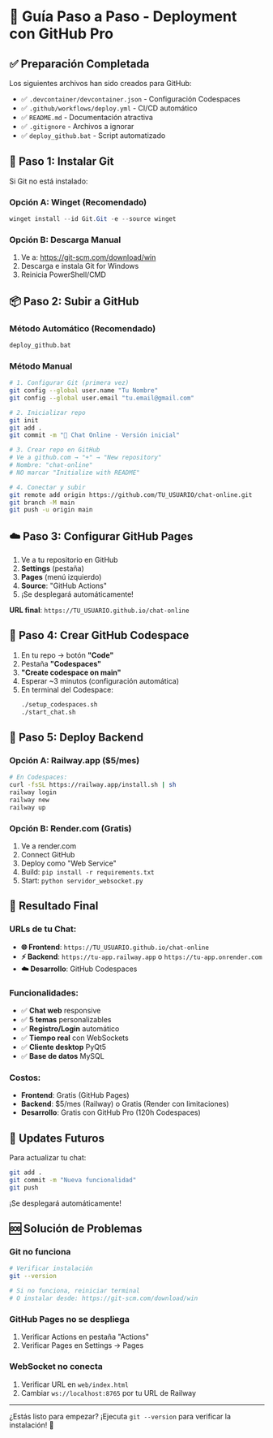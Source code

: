 # 🚀 Guía Paso a Paso - Deployment con GitHub Pro

## ✅ **Preparación Completada**

Los siguientes archivos han sido creados para GitHub:

- ✅ `.devcontainer/devcontainer.json` - Configuración Codespaces
- ✅ `.github/workflows/deploy.yml` - CI/CD automático  
- ✅ `README.md` - Documentación atractiva
- ✅ `.gitignore` - Archivos a ignorar
- ✅ `deploy_github.bat` - Script automatizado

## 🔧 **Paso 1: Instalar Git**

Si Git no está instalado:

### Opción A: Winget (Recomendado)
```powershell
winget install --id Git.Git -e --source winget
```

### Opción B: Descarga Manual
1. Ve a: https://git-scm.com/download/win
2. Descarga e instala Git for Windows
3. Reinicia PowerShell/CMD

## 📦 **Paso 2: Subir a GitHub**

### Método Automático (Recomendado)
```cmd
deploy_github.bat
```

### Método Manual
```bash
# 1. Configurar Git (primera vez)
git config --global user.name "Tu Nombre"
git config --global user.email "tu.email@gmail.com"

# 2. Inicializar repo
git init
git add .
git commit -m "🚀 Chat Online - Versión inicial"

# 3. Crear repo en GitHub
# Ve a github.com → "+" → "New repository"
# Nombre: "chat-online"
# NO marcar "Initialize with README"

# 4. Conectar y subir
git remote add origin https://github.com/TU_USUARIO/chat-online.git
git branch -M main
git push -u origin main
```

## ☁️ **Paso 3: Configurar GitHub Pages**

1. Ve a tu repositorio en GitHub
2. **Settings** (pestaña)
3. **Pages** (menú izquierdo)
4. **Source**: "GitHub Actions"
5. ¡Se desplegará automáticamente!

**URL final**: `https://TU_USUARIO.github.io/chat-online`

## 🔧 **Paso 4: Crear GitHub Codespace**

1. En tu repo → botón **"Code"**
2. Pestaña **"Codespaces"**
3. **"Create codespace on main"**
4. Esperar ~3 minutos (configuración automática)
5. En terminal del Codespace:
   ```bash
   ./setup_codespaces.sh
   ./start_chat.sh
   ```

## 🚀 **Paso 5: Deploy Backend**

### Opción A: Railway.app ($5/mes)
```bash
# En Codespaces:
curl -fsSL https://railway.app/install.sh | sh
railway login
railway new
railway up
```

### Opción B: Render.com (Gratis)
1. Ve a render.com
2. Connect GitHub
3. Deploy como "Web Service"
4. Build: `pip install -r requirements.txt`
5. Start: `python servidor_websocket.py`

## 🎯 **Resultado Final**

### URLs de tu Chat:
- **🌐 Frontend**: `https://TU_USUARIO.github.io/chat-online`
- **⚡ Backend**: `https://tu-app.railway.app` o `https://tu-app.onrender.com`
- **☁️ Desarrollo**: GitHub Codespaces

### Funcionalidades:
- ✅ **Chat web** responsive
- ✅ **5 temas** personalizables
- ✅ **Registro/Login** automático
- ✅ **Tiempo real** con WebSockets
- ✅ **Cliente desktop** PyQt5
- ✅ **Base de datos** MySQL

### Costos:
- **Frontend**: Gratis (GitHub Pages)
- **Backend**: $5/mes (Railway) o Gratis (Render con limitaciones)
- **Desarrollo**: Gratis con GitHub Pro (120h Codespaces)

## 🔄 **Updates Futuros**

Para actualizar tu chat:
```bash
git add .
git commit -m "Nueva funcionalidad"
git push
```

¡Se desplegará automáticamente!

## 🆘 **Solución de Problemas**

### Git no funciona
```bash
# Verificar instalación
git --version

# Si no funciona, reiniciar terminal
# O instalar desde: https://git-scm.com/download/win
```

### GitHub Pages no se despliega
1. Verificar Actions en pestaña "Actions"
2. Verificar Pages en Settings → Pages

### WebSocket no conecta
1. Verificar URL en `web/index.html`
2. Cambiar `ws://localhost:8765` por tu URL de Railway

---

¿Estás listo para empezar? ¡Ejecuta `git --version` para verificar la instalación! 🚀
